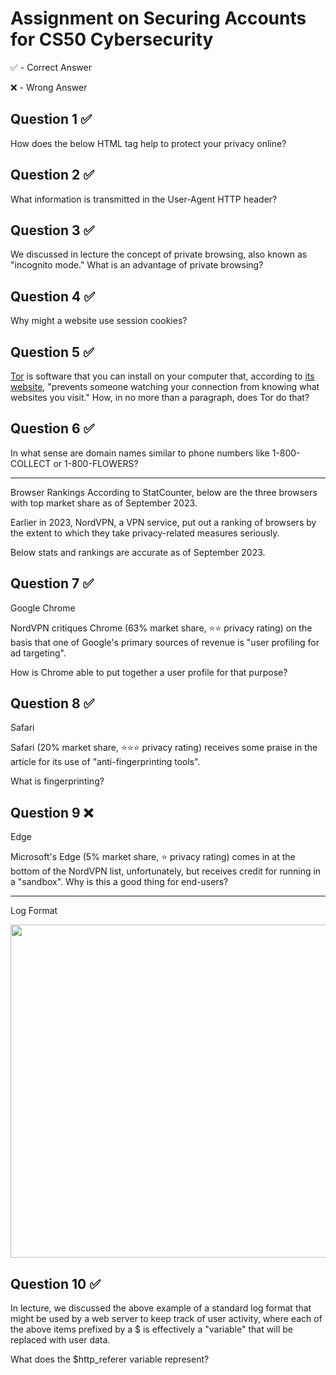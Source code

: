 # Assignment on Securing Accounts for CS50 Cybersecurity

✅ - Correct Answer

❌ - Wrong Answer

## Question 1 ✅

How does the below HTML tag help to protect your privacy online?
<meta name="referrer" content="origin">

## Question 2 ✅

What information is transmitted in the User-Agent HTTP header?

## Question 3 ✅

We discussed in lecture the concept of private browsing, also known as "incognito mode." What is an advantage of private browsing?

## Question 4 ✅

Why might a website use session cookies?

## Question 5 ✅

[Tor](https://en.wikipedia.org/wiki/Tor_(network)) is software that you can install on your computer that, according to [its website](https://www.torproject.org/), "prevents someone watching your connection from knowing what websites you visit." How, in no more than a paragraph, does Tor do that?

## Question 6 ✅

In what sense are domain names similar to phone numbers like 1-800-COLLECT or 1-800-FLOWERS?

---

Browser Rankings
According to StatCounter, below are the three browsers with top market share as of September 2023.

Earlier in 2023, NordVPN, a VPN service, put out a ranking of browsers by the extent to which they take privacy-related measures seriously.

Below stats and rankings are accurate as of September 2023.

## Question 7 ✅

Google Chrome

NordVPN critiques Chrome (63% market share,  ⭐⭐ privacy rating) on the basis that one of Google's primary sources of revenue is "user profiling for ad targeting".

How is Chrome able to put together a user profile for that purpose?

## Question 8 ✅

Safari

Safari (20% market share, ⭐⭐⭐ privacy rating) receives some praise in the article for its use of "anti-fingerprinting tools".

What is fingerprinting?

## Question 9 ❌

Edge

Microsoft's Edge (5% market share, ⭐ privacy rating) comes in at the bottom of the NordVPN list, unfortunately, but receives credit for running in a "sandbox". Why is this a good thing for end-users?

---

Log Format
<p>
<img src="https://i.imgur.com/KMu25HA.png" class="HxhGpf" style="width: 533px; " title="" alt="">
</p>

## Question 10 ✅

In lecture, we discussed the above example of a standard log format that might be used by a web server to keep track of user activity, where each of the above items prefixed by a $ is effectively a "variable" that will be replaced with user data.

What does the $http_referer variable represent?
